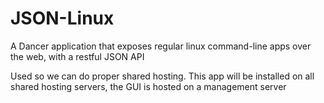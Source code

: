 JSON-Linux
==========

A Dancer application that exposes regular linux command-line apps over the web, with a restful JSON API

Used so we can do proper shared hosting. This app will be installed on all shared hosting servers, the GUI is hosted on a management server
